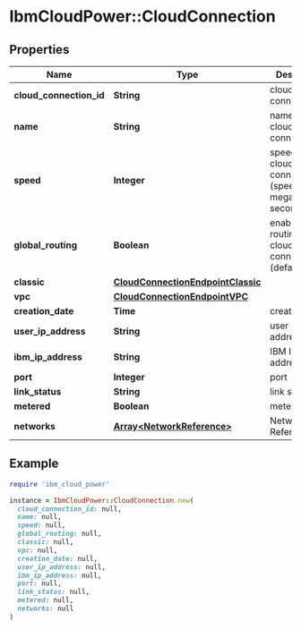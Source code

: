 # IbmCloudPower::CloudConnection

## Properties

| Name | Type | Description | Notes |
| ---- | ---- | ----------- | ----- |
| **cloud_connection_id** | **String** | cloud connection ID |  |
| **name** | **String** | name of the cloud connection |  |
| **speed** | **Integer** | speed of the cloud connection (speed in megabits per second) |  |
| **global_routing** | **Boolean** | enable global routing for this cloud connection (default&#x3D;false) |  |
| **classic** | [**CloudConnectionEndpointClassic**](CloudConnectionEndpointClassic.md) |  | [optional] |
| **vpc** | [**CloudConnectionEndpointVPC**](CloudConnectionEndpointVPC.md) |  | [optional] |
| **creation_date** | **Time** | creation date |  |
| **user_ip_address** | **String** | user IP address |  |
| **ibm_ip_address** | **String** | IBM IP address |  |
| **port** | **Integer** | port |  |
| **link_status** | **String** | link status |  |
| **metered** | **Boolean** | metered |  |
| **networks** | [**Array&lt;NetworkReference&gt;**](NetworkReference.md) | Network References | [optional] |

## Example

```ruby
require 'ibm_cloud_power'

instance = IbmCloudPower::CloudConnection.new(
  cloud_connection_id: null,
  name: null,
  speed: null,
  global_routing: null,
  classic: null,
  vpc: null,
  creation_date: null,
  user_ip_address: null,
  ibm_ip_address: null,
  port: null,
  link_status: null,
  metered: null,
  networks: null
)
```

